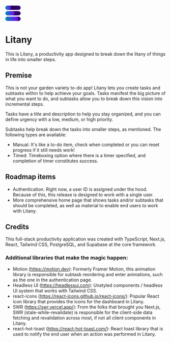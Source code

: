 ![Litany logo](public/assets/logo-readme.png)
# Litany
This is Litany, a productivity app designed to break down the litany of things in life into smaller steps.

## Premise
This is not your garden variety to-do app! Litany lets you create tasks and subtasks within to help achieve your goals. Tasks manifest the big picture of what you want to do, and subtasks allow you to break down this vision into incremental steps.

Tasks have a title and description to help you stay organized, and you can define urgency with a low, medium, or high priority.

Subtasks help break down the tasks into smaller steps, as mentioned. The following types are available:
- Manual: It's like a to-do item, check when completed or you can reset progress if it still needs work!
- Timed: Timeboxing option where there is a timer specified, and completion of timer constitutes success.

## Roadmap items
- Authentication. Right now, a user ID is assigned under the hood. Because of this, this release is designed to work with a single user.
- More comprehensive home page that shows tasks and/or subtasks that should be completed, as well as material to enable end users to work with Litany.

## Credits
This full-stack productivity application was created with TypeScript, Next.js, React, Tailwind CSS, PostgreSQL, and Supabase at the core framework.

### Additional libraries that make the magic happen:
- Motion (https://motion.dev): Formerly Framer Motion, this animation library is responsible for subtask reordering and enter animations, such as the one in the authentication page.
- Headless UI (https://headlessui.com): Unstyled components / headless UI system that works with Tailwind CSS.
- react-icons (https://react-icons.github.io/react-icons/): Popular React icon library that provides the icons for the dashboard in Litany.
- SWR (https://swr.vercel.app/): From the folks that brought you Next.js, SWR (stale-while-revalidate) is responsible for the client-side data fetching and revalidation across most, if not all client components in Litany.
- react-hot-toast (https://react-hot-toast.com/): React toast library that is used to notify the end user when an action was performed in Litany.
